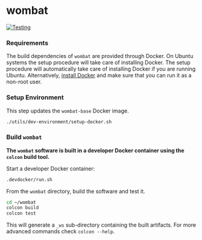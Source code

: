 # wombat

[![Testing](https://github.com/LIAR-team/wombat/actions/workflows/ci.yaml/badge.svg)](https://github.com/LIAR-team/wombat/actions/workflows/ci.yaml)

### Requirements

The build dependencies of `wombat` are provided through Docker.
On Ubuntu systems the setup procedure will take care of installing Docker.
The setup procedure will automatically take care of installing Docker if you are running Ubuntu.
Alternatively, [install Docker](https://docs.docker.com/get-docker/) and make sure that you can run it as a non-root user.

### Setup Environment

This step updates the `wombat-base` Docker image.

```bash
./utils/dev-environment/setup-docker.sh
```

### Build `wombat`

**The `wombat` software is built in a developer Docker container using the `colcon` build tool.**

Start a developer Docker container:

```bash
.devdocker/run.sh
```

From the `wombat` directory, build the software and test it.

```bash
cd ~/wombat
colcon build
colcon test
```

This will generate a `_ws` sub-directory containing the built artifacts.
For more advanced commands check `colcon --help`.
